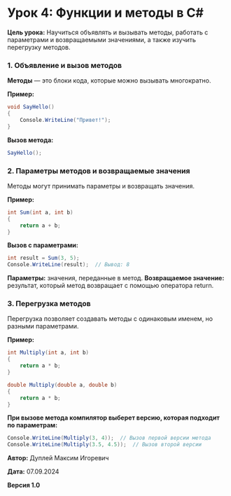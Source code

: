 # Урок 4: Функции и методы в C#

**Цель урока:** Научиться объявлять и вызывать методы, работать с параметрами и возвращаемыми значениями, а также изучить перегрузку методов.

### 1. Объявление и вызов методов

**Методы** — это блоки кода, которые можно вызывать многократно.

**Пример:**

```csharp
void SayHello()
{
    Console.WriteLine("Привет!");
}
```

**Вызов метода:**

```csharp
SayHello();
```

### 2. Параметры методов и возвращаемые значения

Методы могут принимать параметры и возвращать значения.

**Пример:**

```csharp
int Sum(int a, int b)
{
    return a + b;
}
```

**Вызов с параметрами:**

```csharp
int result = Sum(3, 5);
Console.WriteLine(result);  // Вывод: 8
```

**Параметры:** значения, переданные в метод.
**Возвращаемое значение:** результат, который метод возвращает с помощью оператора return.

### 3. Перегрузка методов

Перегрузка позволяет создавать методы с одинаковым именем, но разными параметрами.

**Пример:**

```csharp
int Multiply(int a, int b)
{
    return a * b;
}

double Multiply(double a, double b)
{
    return a * b;
}
```

**При вызове метода компилятор выберет версию, которая подходит по параметрам:**

```csharp
Console.WriteLine(Multiply(3, 4));  // Вызов первой версии метода
Console.WriteLine(Multiply(3.5, 4.5));  // Вызов второй версии
```



**Автор:** Дуплей Максим Игоревич

**Дата:** 07.09.2024

**Версия 1.0**